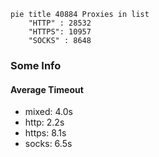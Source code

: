 
```mermaid
pie title 40884 Proxies in list
    "HTTP" : 28532
    "HTTPS": 10957
    "SOCKS" : 8648
```

### Some Info
#### Average Timeout

- mixed: 4.0s
- http: 2.2s
- https: 8.1s
- socks: 6.5s